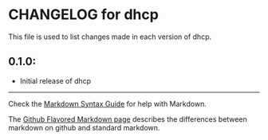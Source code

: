 # CHANGELOG for dhcp

This file is used to list changes made in each version of dhcp.

## 0.1.0:

* Initial release of dhcp

- - -
Check the [Markdown Syntax Guide](http://daringfireball.net/projects/markdown/syntax) for help with Markdown.

The [Github Flavored Markdown page](http://github.github.com/github-flavored-markdown/) describes the differences between markdown on github and standard markdown.
